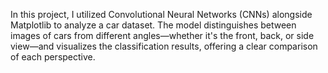In this project, I utilized Convolutional Neural Networks (CNNs) alongside Matplotlib to analyze a car dataset. The model distinguishes between images of cars from different angles—whether it's the front, back, or side view—and visualizes the classification results, offering a clear comparison of each perspective.
